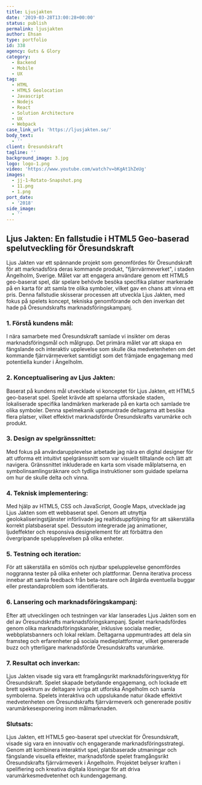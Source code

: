 ```yaml
---
title: Ljusjakten
date: '2019-03-28T13:00:28+00:00'
status: publish
permalink: ljusjakten
author: Ehsan
type: portfolio
id: 338
agency: Guts & Glory
category:
  - Backend
  - Mobile
  - UX
tag:
  - HTML
  - HTML5 Geolocation
  - Javascript
  - Nodejs
  - React
  - Solution Architecture
  - UX
  - Webpack
case_link_url: 'https://ljusjakten.se/'
body_text:
  - ''
client: Öresundskraft
tagline: ''
background_image: 3.jpg
logo: logo-1.png
video: 'https://www.youtube.com/watch?v=bKgAt1hZeUg'
images:
  - jj-1-Rotato-Snapshot.png
  - 11.png
  - 1.png
port_date:
  - '2018'
side_image:
  - ''
---
```

<h2>Ljus Jakten: En fallstudie i HTML5 Geo-baserad spelutveckling för Öresundskraft</h2>
  <p>
    Ljus Jakten var ett spännande projekt som genomfördes för Öresundskraft för att marknadsföra deras kommande produkt, "fjärrvärmeverket", i staden Ängelholm, Sverige. Målet var att engagera användare genom ett HTML5 geo-baserat spel, där spelare behövde besöka specifika platser markerade på en karta för att samla tre olika symboler, vilket gav en chans att vinna ett pris. Denna fallstudie skisserar processen att utveckla Ljus Jakten, med fokus på spelets koncept, tekniska genomförande och den inverkan det hade på Öresundskrafts marknadsföringskampanj.
  </p>

  <h3>1. Förstå kundens mål:</h3>
  <p>
    I nära samarbete med Öresundskraft samlade vi insikter om deras marknadsföringsmål och målgrupp. Det primära målet var att skapa en fängslande och interaktiv upplevelse som skulle öka medvetenheten om det kommande fjärrvärmeverket samtidigt som det främjade engagemang med potentiella kunder i Ängelholm.
  </p>

  <h3>2. Konceptualisering av Ljus Jakten:</h3>
  <p>
    Baserat på kundens mål utvecklade vi konceptet för Ljus Jakten, ett HTML5 geo-baserat spel. Spelet krävde att spelarna utforskade staden, lokaliserade specifika landmärken markerade på en karta och samlade tre olika symboler. Denna spelmekanik uppmuntrade deltagarna att besöka flera platser, vilket effektivt marknadsförde Öresundskrafts varumärke och produkt.
  </p>

  <h3>3. Design av spelgränssnittet:</h3>
  <p>
    Med fokus på användarupplevelse arbetade jag nära en digital designer för att utforma ett intuitivt spelgränssnitt som var visuellt tilltalande och lätt att navigera. Gränssnittet inkluderade en karta som visade målplatserna, en symbolinsamlingsräknare och tydliga instruktioner som guidade spelarna om hur de skulle delta och vinna.
  </p>

  <h3>4. Teknisk implementering:</h3>
  <p>
    Med hjälp av HTML5, CSS och JavaScript, Google Maps, utvecklade jag Ljus Jakten som ett webbaserat spel. Genom att utnyttja geolokaliseringstjänster införlivade jag realtidsuppföljning för att säkerställa korrekt platsbaserat spel. Dessutom integrerade jag animationer, ljudeffekter och responsiva designelement för att förbättra den övergripande spelupplevelsen på olika enheter.
  </p>

  <h3>5. Testning och iteration:</h3>
  <p>
    För att säkerställa en sömlös och njutbar spelupplevelse genomfördes noggranna tester på olika enheter och plattformar. Denna iterativa process innebar att samla feedback från beta-testare och åtgärda eventuella buggar eller prestandaproblem som identifierats.
  </p>

  <h3>6. Lansering och marknadsföringskampanj:</h3>
  <p>
    Efter att utvecklingen och testningen var klar lanserades Ljus Jakten som en del av Öresundskrafts marknadsföringskampanj. Spelet marknadsfördes genom olika marknadsföringskanaler, inklusive sociala medier, webbplatsbanners och lokal reklam. Deltagarna uppmuntrades att dela sin framsteg och erfarenheter på sociala medieplattformar, vilket genererade buzz och ytterligare marknadsförde Öresundskrafts varumärke.
  </p>

  <h3>7. Resultat och inverkan:</h3>
  <p>
    Ljus Jakten visade sig vara ett framgångsrikt marknadsföringsverktyg för Öresundskraft. Spelet skapade betydande engagemang, och lockade ett brett spektrum av deltagare ivriga att utforska Ängelholm och samla symbolerna. Spelets interaktiva och uppslukande natur ökade effektivt medvetenheten om Öresundskrafts fjärrvärmeverk och genererade positiv varumärkesexponering inom målmarknaden.
  </p>

  <h3>Slutsats:</h3>
  <p>
    Ljus Jakten, ett HTML5 geo-baserat spel utvecklat för Öresundskraft, visade sig vara en innovativ och engagerande marknadsföringsstrategi. Genom att kombinera interaktivt spel, platsbaserade utmaningar och fängslande visuella effekter, marknadsförde spelet framgångsrikt Öresundskrafts fjärrvärmeverk i Ängelholm. Projektet belyser kraften i spelifiering och kreativa digitala lösningar för att driva varumärkesmedvetenhet och kundengagemang.
  </p>
